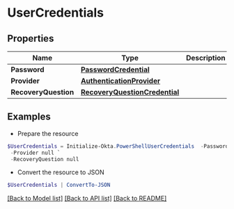 # UserCredentials
## Properties

Name | Type | Description | Notes
------------ | ------------- | ------------- | -------------
**Password** | [**PasswordCredential**](PasswordCredential.md) |  | [optional] 
**Provider** | [**AuthenticationProvider**](AuthenticationProvider.md) |  | [optional] 
**RecoveryQuestion** | [**RecoveryQuestionCredential**](RecoveryQuestionCredential.md) |  | [optional] 

## Examples

- Prepare the resource
```powershell
$UserCredentials = Initialize-Okta.PowerShellUserCredentials  -Password null `
 -Provider null `
 -RecoveryQuestion null
```

- Convert the resource to JSON
```powershell
$UserCredentials | ConvertTo-JSON
```

[[Back to Model list]](../README.md#documentation-for-models) [[Back to API list]](../README.md#documentation-for-api-endpoints) [[Back to README]](../README.md)

